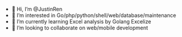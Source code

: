 - 👋 Hi, I’m @JustinRen
- 👀 I’m interested in Go/php/python/shell/web/database/maintenance
- 🌱 I’m currently learning Excel analysis by Golang Excelize
- 💞️ I’m looking to collaborate on web/mobile development

<!---
JustinRen/JustinRen is a ✨ special ✨ repository because its `README.md` (this file) appears on your GitHub profile.
You can click the Preview link to take a look at your changes.
--->
